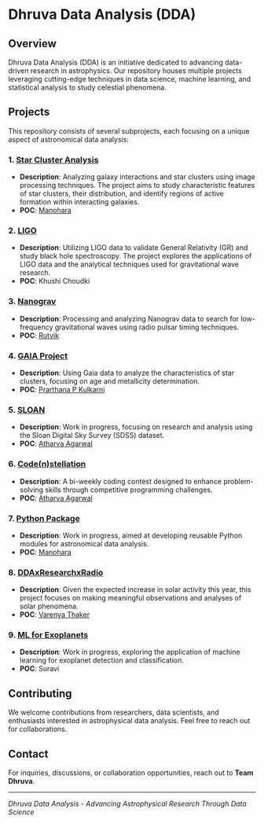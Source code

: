 # Dhruva Data Analysis (DDA)

## Overview
Dhruva Data Analysis (DDA) is an initiative dedicated to advancing data-driven research in astrophysics. Our repository houses multiple projects leveraging cutting-edge techniques in data science, machine learning, and statistical analysis to study celestial phenomena. 

## Projects
This repository consists of several subprojects, each focusing on a unique aspect of astronomical data analysis:

### 1. [**Star Cluster Analysis**](https://github.com/Team-Dhruva/DDA/blob/main/Star_Cluster_Analysis/README.md)
   - **Description**: Analyzing galaxy interactions and star clusters using image processing techniques. The project aims to study characteristic features of star clusters, their distribution, and identify regions of active formation within interacting galaxies.
   - **POC**: [Manohara](https://github.com/Manohara-Ai)

### 2. [**LIGO**](https://github.com/Team-Dhruva/DDA/blob/main/LIGO/README.md)
   - **Description**: Utilizing LIGO data to validate General Relativity (GR) and study black hole spectroscopy. The project explores the applications of LIGO data and the analytical techniques used for gravitational wave research.
   - **POC**: Khushi Choudki

### 3. [**Nanograv**](https://github.com/Team-Dhruva/DDA/blob/main/Nanograv/README.md)
   - **Description**: Processing and analyzing Nanograv data to search for low-frequency gravitational waves using radio pulsar timing techniques.
   - **POC**: [Rutvik](https://github.com/azure-glades)

### 4. [**GAIA Project**](https://github.com/Team-Dhruva/DDA/blob/main/GAIA_Project/README.md)
   - **Description**: Using Gaia data to analyze the characteristics of star clusters, focusing on age and metallicity determination.
   - **POC**: [Prarthana P Kulkarni](https://github.com/kulkarniprar)

### 5. [**SLOAN**](https://github.com/Team-Dhruva/DDA/blob/main/SLOAN/README.md)
   - **Description**: Work in progress, focusing on research and analysis using the Sloan Digital Sky Survey (SDSS) dataset.
   - **POC**: [Atharva Agarwal](https://github.com/TheDarkKnight2508)

### 6. [**Code(n)stellation**](https://github.com/Team-Dhruva/DDA/blob/main/Code(n)stellation/READE.md)
   - **Description**: A bi-weekly coding contest designed to enhance problem-solving skills through competitive programming challenges.
   - **POC**: [Atharva Agarwal](https://github.com/TheDarkKnight2508)

### 7. [**Python Package**](https://github.com/Team-Dhruva/DDA/blob/main/Python_Package/README.md)
   - **Description**: Work in progress, aimed at developing reusable Python modules for astronomical data analysis.
   - **POC**: [Manohara](https://github.com/Manohara-Ai)

### 8. [**DDAxResearchxRadio**](https://github.com/Team-Dhruva/DDA/blob/main/DDAxResearchxRadio/README.md)
   - **Description**: Given the expected increase in solar activity this year, this project focuses on making meaningful observations and analyses of solar phenomena.
   - **POC**: [Varenya Thaker](https://github.com/varenyathaker)

### 9. [**ML for Exoplanets**](https://github.com/Team-Dhruva/DDA/blob/main/ML_for_Exoplanets/README.md)
   - **Description**: Work in progress, exploring the application of machine learning for exoplanet detection and classification.
   - **POC**: Suravi

## Contributing
We welcome contributions from researchers, data scientists, and enthusiasts interested in astrophysical data analysis. Feel free to reach out for collaborations.

## Contact
For inquiries, discussions, or collaboration opportunities, reach out to **Team Dhruva**.

---
*Dhruva Data Analysis - Advancing Astrophysical Research Through Data Science*

